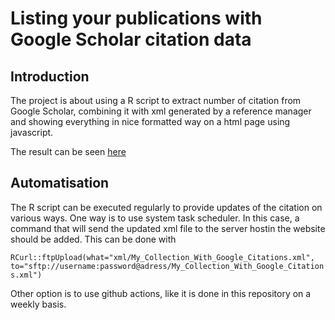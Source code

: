 # Listing your publications with Google Scholar citation data

## Introduction

The project is about using a R script to extract number of citation from Google Scholar, combining it with xml generated by a reference manager and showing everything in nice formatted way on a html page using javascript.

The result can be seen [here](https://mmikolaj.github.io/My-Publications-With-GScholar-Citations/)

## Automatisation

The R script can be executed regularly to provide updates of the citation on various ways. One way is to use system task scheduler. In this case, a command that will send the updated xml file to the server hostin the website should be added. This can be done with

`RCurl::ftpUpload(what="xml/My_Collection_With_Google_Citations.xml",       to="sftp://username:password@adress/My_Collection_With_Google_Citations.xml")`

Other option is to use github actions, like it is done in this repository on a weekly basis.
